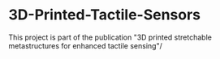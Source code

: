 # 3D-Printed-Tactile-Sensors
This project is part of the publication "3D printed stretchable metastructures for enhanced tactile sensing"/ 
